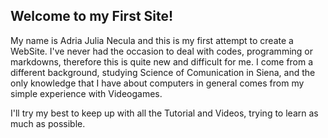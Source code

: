 ## Welcome to my First Site!

My name is Adria Julia Necula and this is my first attempt to create a WebSite.
I've never had the occasion to deal with codes, programming or markdowns, therefore this is quite new and difficult for me. I come from a different background, studying Science of Comunication in Siena, and the only knowledge that I have about computers in general comes from my simple experience with Videogames.

I'll try my best to keep up with all the Tutorial and Videos, trying to learn as much as possible.




